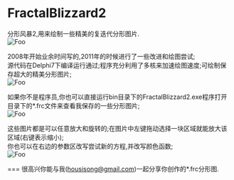 FractalBlizzard2
================
分形风暴2,用来绘制一些精美的复迭代分形图片.    
![Foo](http://img.blog.csdn.net/20130522082925767)  
  
2008年开始业余时间写的,2011年的时候进行了一些改进和绘图尝试;  
源代码在Delphi7下编译运行通过;程序充分利用了多核来加速绘图速度;可绘制保存超大的精美分形图片;  
![Foo](http://img.blog.csdn.net/20130522083336698)  
  
如果你不是程序员,你也可以直接运行bin目录下的FractalBlizzard2.exe程序打开目录下的*.frc文件来查看我保存的一些分形图片;  
![Foo](http://img.blog.csdn.net/20130522083418867)  
  
这些图片都是可以任意放大和旋转的;在图片中左键拖动选择一块区域就能放大该区域(右键表示缩小);  
你也可以在右边的参数区改写尝试新的方程,并改写颜色函数;  
![Foo](http://img.blog.csdn.net/20130522091106140)  

===
很高兴你能与我(housisong@gmail.com)一起分享你创作的*.frc分形图.

